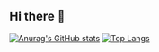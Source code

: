## Hi there 👋

[![Anurag's GitHub stats](https://github-readme-stats.vercel.app/api?username=guizmaii&show_icons=true&theme=dracula&rank_icon=percentile&include_all_commits=true)](https://github.com/anuraghazra/github-readme-stats)
[![Top Langs](https://github-readme-stats.vercel.app/api/top-langs/?username=guizmaii&theme=dracula&layout=compact)](https://github.com/anuraghazra/github-readme-stats)

<!--
**guizmaii/guizmaii** is a ✨ _special_ ✨ repository because its `README.md` (this file) appears on your GitHub profile.

Here are some ideas to get you started:

- 🔭 I’m currently working on ...
- 🌱 I’m currently learning ...
- 👯 I’m looking to collaborate on ...
- 🤔 I’m looking for help with ...
- 💬 Ask me about ...
- 📫 How to reach me: ...
- 😄 Pronouns: ...
- ⚡ Fun fact: ...
-->
